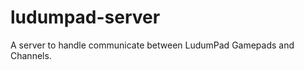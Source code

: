 ludumpad-server
===============

A server to handle communicate between LudumPad Gamepads and Channels.
